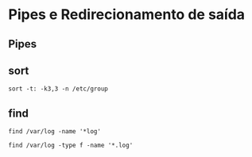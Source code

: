 # Pipes e Redirecionamento de saída

## Pipes

## sort

```text
sort -t: -k3,3 -n /etc/group
```

## find

```text
find /var/log -name '*log'

find /var/log -type f -name '*.log'
```

